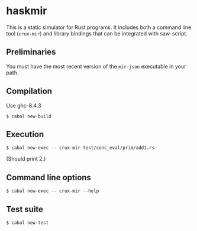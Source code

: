 # haskmir

This is a static simulator for Rust programs.  It includes both a
command line tool (`crux-mir`) and library bindings that can be
integrated with saw-script.

## Preliminaries

You must have the most recent version of the `mir-json` executable in your path.

## Compilation

Use ghc-8.4.3 

    $ cabal new-build

## Execution

    $ cabal new-exec -- crux-mir test/conc_eval/prim/add1.rs

(Should print 2.)

## Command line options

    $ cabal new-exec -- crux-mir --help

## Test suite

    $ cabal new-test
    